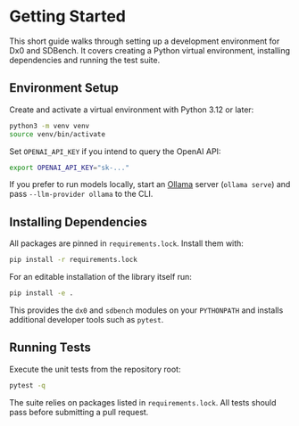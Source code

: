 # Getting Started

This short guide walks through setting up a development environment for Dx0 and SDBench. It covers creating a Python virtual environment, installing dependencies and running the test suite.

## Environment Setup

Create and activate a virtual environment with Python 3.12 or later:

```bash
python3 -m venv venv
source venv/bin/activate
```

Set `OPENAI_API_KEY` if you intend to query the OpenAI API:

```bash
export OPENAI_API_KEY="sk-..."
```

If you prefer to run models locally, start an [Ollama](https://github.com/jmorganca/ollama) server (``ollama serve``) and pass ``--llm-provider ollama`` to the CLI.

## Installing Dependencies

All packages are pinned in `requirements.lock`. Install them with:

```bash
pip install -r requirements.lock
```

For an editable installation of the library itself run:

```bash
pip install -e .
```

This provides the `dx0` and `sdbench` modules on your `PYTHONPATH` and installs additional developer tools such as `pytest`.

## Running Tests

Execute the unit tests from the repository root:

```bash
pytest -q
```

The suite relies on packages listed in `requirements.lock`. All tests should pass before submitting a pull request.

